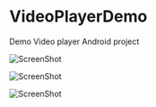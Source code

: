 # VideoPlayerDemo
Demo Video player Android project

![ScreenShot](Screenshots/Screenshot_0.jpeg)

![ScreenShot](Screenshots/Screenshot_1.jpeg)

![ScreenShot](Screenshots/Screenshot_2.jpeg)

